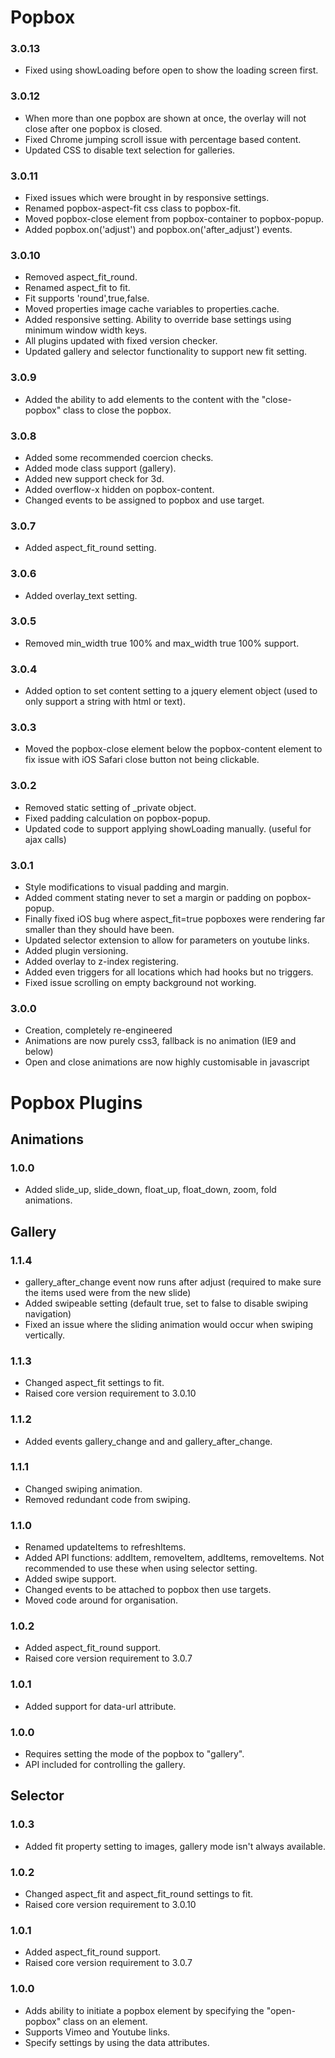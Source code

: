 # Popbox

### 3.0.13
- Fixed using showLoading before open to show the loading screen first.

### 3.0.12
- When more than one popbox are shown at once, the overlay will not close after one popbox is closed.
- Fixed Chrome jumping scroll issue with percentage based content.
- Updated CSS to disable text selection for galleries.

### 3.0.11
- Fixed issues which were brought in by responsive settings.
- Renamed popbox-aspect-fit css class to popbox-fit.
- Moved popbox-close element from popbox-container to popbox-popup.
- Added popbox.on('adjust') and popbox.on('after_adjust') events.

### 3.0.10
- Removed aspect_fit_round.
- Renamed aspect_fit to fit.
- Fit supports 'round',true,false.
- Moved properties image cache variables to properties.cache.
- Added responsive setting. Ability to override base settings using minimum window width keys.
- All plugins updated with fixed version checker.
- Updated gallery and selector functionality to support new fit setting.

### 3.0.9
- Added the ability to add elements to the content with the "close-popbox" class to close the popbox.

### 3.0.8
- Added some recommended coercion checks.
- Added mode class support (gallery).
- Added new support check for 3d.
- Added overflow-x hidden on popbox-content.
- Changed events to be assigned to popbox and use target.

### 3.0.7
- Added aspect_fit_round setting.

### 3.0.6
- Added overlay_text setting.

### 3.0.5
- Removed min_width true 100% and max_width true 100% support.

### 3.0.4
- Added option to set content setting to a jquery element object (used to only support a string with html or text).

### 3.0.3
- Moved the popbox-close element below the popbox-content element to fix issue with iOS Safari close button not being clickable.

### 3.0.2
- Removed static setting of _private object.
- Fixed padding calculation on popbox-popup.
- Updated code to support applying showLoading manually. (useful for ajax calls)

### 3.0.1
- Style modifications to visual padding and margin.
- Added comment stating never to set a margin or padding on popbox-popup.
- Finally fixed iOS bug where aspect_fit=true popboxes were rendering far smaller than they should have been.
- Updated selector extension to allow for parameters on youtube links.
- Added plugin versioning.
- Added overlay to z-index registering.
- Added even triggers for all locations which had hooks but no triggers.
- Fixed issue scrolling on empty background not working.

### 3.0.0
- Creation, completely re-engineered
- Animations are now purely css3, fallback is no animation (IE9 and below)
- Open and close animations are now highly customisable in javascript

# Popbox Plugins

## Animations
### 1.0.0
- Added slide_up, slide_down, float_up, float_down, zoom, fold animations.

## Gallery
### 1.1.4
- gallery_after_change event now runs after adjust (required to make sure the items used were from the new slide)
- Added swipeable setting (default true, set to false to disable swiping navigation)
- Fixed an issue where the sliding animation would occur when swiping vertically.

### 1.1.3
- Changed aspect_fit settings to fit.
- Raised core version requirement to 3.0.10

### 1.1.2
- Added events gallery_change and and gallery_after_change.

### 1.1.1
- Changed swiping animation.
- Removed redundant code from swiping.

### 1.1.0
- Renamed updateItems to refreshItems.
- Added API functions: addItem, removeItem, addItems, removeItems. Not recommended to use these when using selector setting.
- Added swipe support.
- Changed events to be attached to popbox then use targets.
- Moved code around for organisation.

### 1.0.2
- Added aspect_fit_round support.
- Raised core version requirement to 3.0.7

### 1.0.1
- Added support for data-url attribute.

### 1.0.0
- Requires setting the mode of the popbox to "gallery".
- API included for controlling the gallery.

## Selector
### 1.0.3
- Added fit property setting to images, gallery mode isn't always available.

### 1.0.2
- Changed aspect_fit and aspect_fit_round settings to fit.
- Raised core version requirement to 3.0.10

### 1.0.1
- Added aspect_fit_round support.
- Raised core version requirement to 3.0.7

### 1.0.0
- Adds ability to initiate a popbox element by specifying the "open-popbox" class on an element.
- Supports Vimeo and Youtube links.
- Specify settings by using the data attributes.
